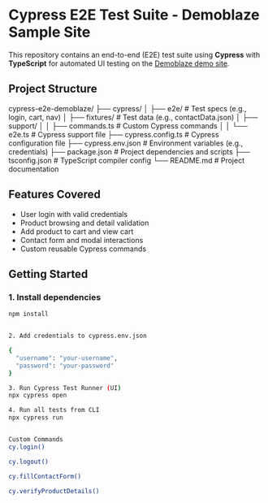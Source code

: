 # Cypress E2E Test Suite - Demoblaze Sample Site

This repository contains an end-to-end (E2E) test suite using **Cypress** with **TypeScript** for automated UI testing on the [Demoblaze demo site](https://www.demoblaze.com).

## Project Structure

cypress-e2e-demoblaze/
├── cypress/
│ ├── e2e/ # Test specs (e.g., login, cart, nav)
│ ├── fixtures/ # Test data (e.g., contactData.json)
│ ├── support/
│ │ ├── commands.ts # Custom Cypress commands
│ │ └── e2e.ts # Cypress support file
├── cypress.config.ts # Cypress configuration file
├── cypress.env.json # Environment variables (e.g., credentials)
├── package.json # Project dependencies and scripts
├── tsconfig.json # TypeScript compiler config
└── README.md # Project documentation


## Features Covered

- User login with valid credentials
- Product browsing and detail validation
- Add product to cart and view cart
- Contact form and modal interactions
- Custom reusable Cypress commands

## Getting Started

### 1. Install dependencies

```bash
npm install


2. Add credentials to cypress.env.json

{
  "username": "your-username",
  "password": "your-password"
}

3. Run Cypress Test Runner (UI)
npx cypress open

4. Run all tests from CLI
npx cypress run


Custom Commands
cy.login()

cy.logout()

cy.fillContactForm()

cy.verifyProductDetails()
